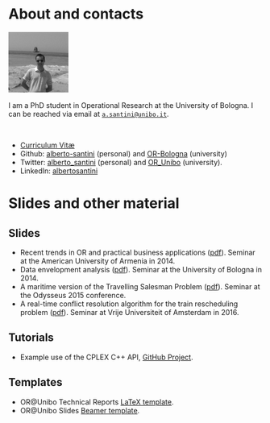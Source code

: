 # About and contacts

<div class="pic">
    <img src="images/profile.jpg" alt="That's me!" height="120px"/>
</div>

I am a PhD student in Operational Research at the University of Bologna. I can be reached via email at [`a.santini@unibo.it`](mailto:a.santini@unibo.it).

<br/>

* [Curriculum Vitæ](http://santini.in/files/cv.pdf)
* Github: [alberto-santini](https://github.com/alberto-santini/) (personal) and [OR-Bologna](https://github.com/OR-Bologna) (university)
* Twitter: [alberto\_santini](https://twitter.com/alberto_santini) (personal) and [OR\_Unibo](https://twitter.com/OR_Unibo) (university).
* LinkedIn: [albertosantini](https://it.linkedin.com/in/albertosantini)

# Slides and other material

## Slides

* Recent trends in OR and practical business applications ([pdf](http://santini.in/files/slides/aua-slides.pdf)). Seminar at the American University of Armenia in 2014.
* Data envelopment analysis ([pdf](http://santini.in/files/slides/dea-slides.pdf)). Seminar at the University of Bologna in 2014.
* A maritime version of the Travelling Salesman Problem ([pdf](http://santini.in/files/slides/odysseus15-slides.pdf)). Seminar at the Odysseus 2015 conference.
* A real-time conflict resolution algorithm for the train rescheduling problem ([pdf](http://santini.in/files/slides/trains-slides.pdf)). Seminar at Vrije Universiteit of Amsterdam in 2016.

## Tutorials

* Example use of the CPLEX C++ API, [GitHub Project](https://github.com/alberto-santini/tsp_example).

## Templates

* OR@Unibo Technical Reports [LaTeX template](https://github.com/OR-Bologna/tech-report-template).
* OR@Unibo Slides [Beamer template](https://github.com/OR-Bologna/beamer-template).